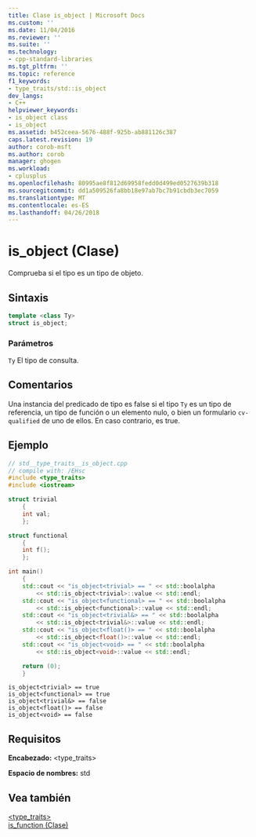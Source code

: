 ```yaml
---
title: Clase is_object | Microsoft Docs
ms.custom: ''
ms.date: 11/04/2016
ms.reviewer: ''
ms.suite: ''
ms.technology:
- cpp-standard-libraries
ms.tgt_pltfrm: ''
ms.topic: reference
f1_keywords:
- type_traits/std::is_object
dev_langs:
- C++
helpviewer_keywords:
- is_object class
- is_object
ms.assetid: b452ceea-5676-488f-925b-ab881126c387
caps.latest.revision: 19
author: corob-msft
ms.author: corob
manager: ghogen
ms.workload:
- cplusplus
ms.openlocfilehash: 80995ae8f812d69958fedd0d499ed0527639b318
ms.sourcegitcommit: dd1a509526fa8bb18e97ab7bc7b91cbdb3ec7059
ms.translationtype: MT
ms.contentlocale: es-ES
ms.lasthandoff: 04/26/2018
---
```

# <a name="isobject-class"></a>is_object (Clase)

Comprueba si el tipo es un tipo de objeto.

## <a name="syntax"></a>Sintaxis

```cpp
template <class Ty>
struct is_object;
```

### <a name="parameters"></a>Parámetros

`Ty` El tipo de consulta.

## <a name="remarks"></a>Comentarios

Una instancia del predicado de tipo es false si el tipo `Ty` es un tipo de referencia, un tipo de función o un elemento nulo, o bien un formulario `cv-qualified` de uno de ellos. En caso contrario, es true.

## <a name="example"></a>Ejemplo

```cpp
// std__type_traits__is_object.cpp
// compile with: /EHsc
#include <type_traits>
#include <iostream>

struct trivial
    {
    int val;
    };

struct functional
    {
    int f();
    };

int main()
    {
    std::cout << "is_object<trivial> == " << std::boolalpha
        << std::is_object<trivial>::value << std::endl;
    std::cout << "is_object<functional> == " << std::boolalpha
        << std::is_object<functional>::value << std::endl;
    std::cout << "is_object<trivial&> == " << std::boolalpha
        << std::is_object<trivial&>::value << std::endl;
    std::cout << "is_object<float()> == " << std::boolalpha
        << std::is_object<float()>::value << std::endl;
    std::cout << "is_object<void> == " << std::boolalpha
        << std::is_object<void>::value << std::endl;

    return (0);
    }

```

```Output
is_object<trivial> == true
is_object<functional> == true
is_object<trivial&> == false
is_object<float()> == false
is_object<void> == false
```

## <a name="requirements"></a>Requisitos

**Encabezado:** \<type_traits>

**Espacio de nombres:** std

## <a name="see-also"></a>Vea también

[<type_traits>](../standard-library/type-traits.md)<br/>
[is_function (Clase)](../standard-library/is-function-class.md)<br/>
